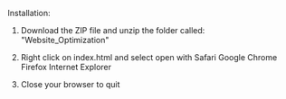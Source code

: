 Installation:
1. Download the ZIP file and unzip the folder called: "Website_Optimization"
2. Right click on index.html and select open with
    Safari
    Google Chrome
    Firefox
    Internet Explorer

3. Close your browser to quit
